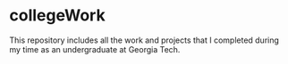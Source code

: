 # collegeWork
This repository includes all the work and projects that I completed during my time as an undergraduate at Georgia Tech.
